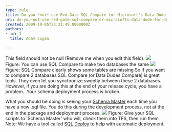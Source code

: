```yaml
---
type: rule
title: Do you *not* use Red-Gate SQL Compare (or Microsoft's Data Dude) for deployment (because they are a step at the end of your process)?
uri: do-you-not-use-red-gate-sql-compare-or-microsofts-data-dude-for-deployment-because-they-are-a-step-at-the-end-of-your-process
created: 2009-10-05T23:21:49.0000000Z
authors:
- id: 1
  title: Adam Cogan

---
```


 This field should not be null (Remove me when you edit this field). ![](/Standards/SoftwareDevelopment/RulesToBetterSQLServerSchemaDeployment/PublishingImages/SQLCompareSync.png) Figure: You can use SQL Compare to make two databases the same ![](/Standards/SoftwareDevelopment/RulesToBetterSQLServerSchemaDeployment/PublishingImages/SQLCompareTables.png) Figure: SQL Compare clearly shows some tables are missing 
So if you want to compare 2 databases SQL Compare (or Data Dudes Compare) is great tools. They even let you synchronize sweetly between these 2 databases. However, if you are doing this at the end of your release cycle, you have a problem.  Your schema deployment process is broken.

What you should be doing is seeing your [Schema Master](/Standards/SoftwareDevelopment/RulesToBetterSQLServerSchemaDeployment/Pages/DoYouHaveASchemaMaster.aspx "Database Schema Master") each time you have a new .sql file. You do this during the development process, not at the end in the package and deployment process.
![](/Standards/SoftwareDevelopment/RulesToBetterSQLServerSchemaDeployment/PublishingImages/SQLScriptInTFS.png) Figure: Give your SQL scripts to 'Schema Master' who will, check them into TFS, then run them Note: We have a tool called [SQL Deploy](http&#58;//www.ssw.com.au/ssw/SQLDeploy/) to help with automatic deployment.
